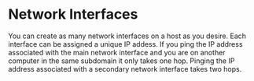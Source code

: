 # Network Interfaces

You can create as many network interfaces on a host as you desire.  Each interface can be assigned a unique IP addess.  If you ping the IP address associated with the main network interface and you are on another computer in the same subdomain it only takes one hop. Pinging the IP address associated with a secondary network interface takes two hops.
